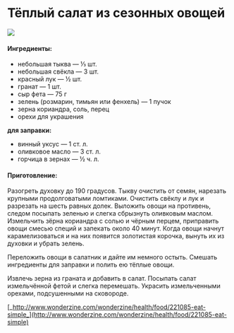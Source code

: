 ﻿---
image: https://i.pinimg.com/564x/4b/56/98/4b5698ff6b1e0f8aeb5d71311b3b721f.jpg
---
# Тёплый салат из сезонных овощей

![](https://i.pinimg.com/564x/4b/56/98/4b5698ff6b1e0f8aeb5d71311b3b721f.jpg)

#### Ингредиенты:

* небольшая тыква — ⅓ шт.
* небольшая свёкла — 3 шт.
* красный лук — ½ шт.
* гранат — 1 шт.
* сыр фета — 75 г
* зелень \(розмарин, тимьян или фенхель\) — 1 пучок
* зерна кориандра, соль, перец
* орехи для украшения

**для заправки:**

* винный уксус — 1 ст. л.
* оливковое масло — 3 ст. л.
* горчица в зернах — ½ ч. л.

#### Приготовление:

Разогреть духовку до 190 градусов. Тыкву очистить от семян, нарезать крупными продолговатыми ломтиками. Очистить свёклу и лук и разрезать на шесть равных долек. Выложить овощи на противень, следом посыпать зеленью и слегка сбрызнуть оливковым маслом. Измельчить зёрна кориандра с солью и чёрным перцем, приправить овощи смесью специй и запекать около 40 минут. Когда овощи начнут карамелизоваться и на них появится золотистая корочка, вынуть их из духовки и убрать зелень.

Переложить овощи в салатник и дайте им немного остыть. Смешать ингредиенты для заправки и полить ею тёплые овощи.

Извлечь зерна из граната и добавить в салат. Посыпать салат измельчённой фетой и слегка перемешать. Украсить измельченными орехами, подсушенными на сковороде.

[_http://www.wonderzine.com/wonderzine/health/food/221085-eat-simple_](http://www.wonderzine.com/wonderzine/health/food/221085-eat-simple)

